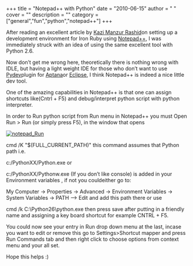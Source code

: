 
+++
title = "Notepad++ with Python"
date = "2010-06-15"
author = " "
cover = ""
description = ""
category = ["general","fun","python","notepad++"]
+++

After reading an excellent article by [Kazi Manzur Rashid](http://weblogs.asp.net/rashid/)on setting up a development environment for Iron Ruby using [Notepad++](http://notepad-plus-plus.org/), I was immediately struck with an idea of using the same excellent tool with Python 2.6.

 Now don’t get me wrong here, theoretically there is nothing wrong with IDLE, but having a light weight IDE for those who don’t want to use [Pydev](http://pydev.org/)plugin for [Aptana](http://www.aptana.com/)or [Eclipse](http://www.eclipse.org/), I think Notepad++ is indeed a nice little dev tool.

 One of the amazing capabilities in Notepad++ is that one can assign shortcuts like(Cntrl + F5) and debug/interpret python script with python interpreter.

 In order to Run python script from Run menu in Notepad++ you must Open Run > Run (or simply press F5), in the window that opens

  [ ![notepad_Run](http://www.varunpant.com/static/resources/notepad_Run_thumb.png "notepad_Run") ](http://www.varunpant.com/static/resources/notepad_Run.png) 

  cmd /K "$(FULL\_CURRENT\_PATH)"  this command assumes that Python path i.e.

  c:/PythonXX/Python.exe  or

  c:/PythonXX/Pythonw.exe  (If you don’t like console) is added in your Environment variables , if not you couldeither go to:

  My Computer -> Properties -> Advanced -> Environment Variables -> System Variables -> PATH –> Edit  and add this path there or use

  cmd /k C:\Python26\python.exe  then press save after putting in a friendly name and assigning a key board shortcut for example CNTRL + F5.

 You could now see your entry in Run drop down menu at the last, incase you want to edit or remove this go to Settings>Shortcut mapper and press Run Commands tab and then right click to choose options from context menu and your all set.

 Hope this helps :)



